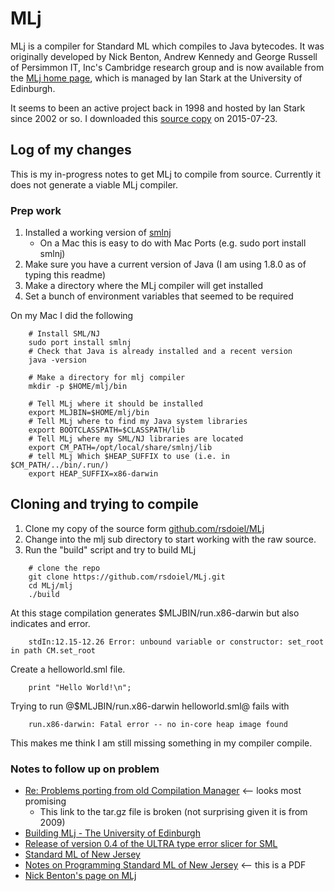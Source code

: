 
# MLj

MLj is a compiler for Standard ML which compiles to Java bytecodes. It was
originally developed by Nick Benton, Andrew Kennedy and George Russell of
Persimmon IT, Inc's Cambridge research group and is now available from the
[MLj home page](http://www.dcs.ed.ac.uk/home/mlj/index.html), which is managed
by Ian Stark at the University of Edinburgh.  

It seems to been an active project back in 1998 and hosted by Ian Stark since
2002 or so. I downloaded this [source copy](http://www.dcs.ed.ac.uk/home/mlj/dist/index.html)
on 2015-07-23.  

## Log of my changes

This is my in-progress notes to get MLj to compile from source. Currently it
does not generate a viable MLj compiler.


### Prep work

1. Installed a working version of [smlnj](http://www.smlnj.org/)
    + On a Mac this is easy to do with Mac Ports (e.g. sudo port install smlnj)
2. Make sure you have a current version of Java (I am using 1.8.0 as of typing this readme)
3. Make a directory where the MLj compiler will get installed
4. Set a bunch of environment variables that seemed to be required

On my Mac I did the following

```
    # Install SML/NJ
    sudo port install smlnj
    # Check that Java is already installed and a recent version
    java -version

    # Make a directory for mlj compiler
    mkdir -p $HOME/mlj/bin

    # Tell MLj where it should be installed
    export MLJBIN=$HOME/mlj/bin
    # Tell MLj where to find my Java system libraries
    export BOOTCLASSPATH=$CLASSPATH/lib
    # Tell MLj where my SML/NJ libraries are located
    export CM_PATH=/opt/local/share/smlnj/lib
    # tell MLj Which $HEAP_SUFFIX to use (i.e. in $CM_PATH/../bin/.run/)
    export HEAP_SUFFIX=x86-darwin
```

## Cloning and trying to compile

1. Clone my copy of the source form [github.com/rsdoiel/MLj](https://github.com/rsdoiel/MLj)
2. Change into the mlj sub directory to start working with the raw source.
3. Run the "build" script and try to build MLj

```
    # clone the repo
    git clone https://github.com/rsdoiel/MLj.git
    cd MLj/mlj
    ./build
```

At this stage compilation generates $MLJBIN/run.x86-darwin but also indicates
and error.

```
    stdIn:12.15-12.26 Error: unbound variable or constructor: set_root in path CM.set_root
```

Create a helloworld.sml file.

```
    print "Hello World!\n";
```

Trying to run @$MLJBIN/run.x86-darwin helloworld.sml@ fails with

```
    run.x86-darwin: Fatal error -- no in-core heap image found
```

This makes me think I am still missing something in my compiler compile.

### Notes to follow up on problem

+ [Re: Problems porting from old Compilation Manager](http://comments.gmane.org/gmane.comp.lang.sml.smlnj/657) <-- looks most promising
    + This link to the tar.gz file is broken (not surprising given it is from 2009)
+ [Building MLj - The University of Edinburgh](http://www.dcs.ed.ac.uk/home/mlj/mailarc/msg00002.html)
+ [Release of version 0.4 of the ULTRA type error slicer for SML](http://blog.gmane.org/gmane.comp.lang.sml.smlnj/month=20091101)
+ [Standard ML of New Jersey](http://sourceforge.net/p/smlnj/mailman/message/24057855/)
+ [Notes on Programming Standard ML of New Jersey](http://www.cs.cornell.edu/riccardo/prog-smlnj/notes-011001.pdf) <-- this is a PDF
+ [Nick Benton's page on MLj](http://research.microsoft.com/en-us/um/people/nick/mlj.htm)
